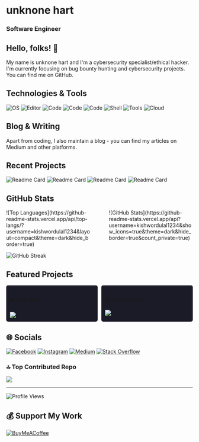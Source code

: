 # unknone hart
### Software Engineer

## Hello, folks! 👋

My name is unknone hart and I'm a cybersecurity specialist/ethical hacker. I'm currently focusing on bug bounty hunting and cybersecurity projects. You can find me on GitHub.

## Technologies & Tools
![OS](https://img.shields.io/badge/OS-Linux-informational?style=flat&logo=linux&logoColor=white&color=2bbc8a)
![Editor](https://img.shields.io/badge/Editor-VSCode-informational?style=flat&logo=visual-studio-code&logoColor=white&color=2bbc8a)
![Code](https://img.shields.io/badge/Code-Python-informational?style=flat&logo=python&logoColor=white&color=2bbc8a)
![Code](https://img.shields.io/badge/Code-C++-informational?style=flat&logo=c%2B%2B&logoColor=white&color=2bbc8a)
![Code](https://img.shields.io/badge/Code-Ruby-informational?style=flat&logo=ruby&logoColor=white&color=2bbc8a)
![Shell](https://img.shields.io/badge/Shell-Bash-informational?style=flat&logo=gnu-bash&logoColor=white&color=2bbc8a)
![Tools](https://img.shields.io/badge/Tools-Docker-informational?style=flat&logo=docker&logoColor=white&color=2bbc8a)
![Cloud](https://img.shields.io/badge/Cloud-AWS-informational?style=flat&logo=amazon-aws&logoColor=white&color=2bbc8a)

## Blog & Writing

Apart from coding, I also maintain a blog - you can find my articles on Medium and other platforms.

## Recent Projects
<!-- This section will automatically update based on your pinned repositories -->
![Readme Card](https://github-readme-stats.vercel.app/api/pin/?username=kishwordulal1234&repo=SENTINEL&theme=dark)
![Readme Card](https://github-readme-stats.vercel.app/api/pin/?username=kishwordulal1234&repo=deface-page&theme=dark)
![Readme Card](https://github-readme-stats.vercel.app/api/pin/?username=kishwordulal1234&repo=griv-coin&theme=dark)
![Readme Card](https://github-readme-stats.vercel.app/api/pin/?username=kishwordulal1234&repo=mahadev_v1&theme=dark)

## GitHub Stats

<div style="display: flex; justify-content: space-between;">
    <div style="width: 45%;">
        <!-- Dynamic language stats -->
        ![Top Languages](https://github-readme-stats.vercel.app/api/top-langs/?username=kishwordulal1234&layout=compact&theme=dark&hide_border=true)
    </div>
    <div style="width: 45%;">
        <!-- Dynamic GitHub stats -->
        ![GitHub Stats](https://github-readme-stats.vercel.app/api?username=kishwordulal1234&show_icons=true&theme=dark&hide_border=true&count_private=true)
    </div>
</div>

<!-- GitHub Streak Stats -->
![GitHub Streak](https://github-readme-streak-stats.herokuapp.com/?user=kishwordulal1234&theme=dark&hide_border=true)

## Featured Projects

<div style="display: flex; justify-content: space-between;">
    <div style="width: 45%; background: #1a1b27; padding: 10px; border-radius: 5px;">
        <h4>🛡️ SENTINEL</h4>
        <a href="https://github.com/kishwordulal1234/SENTINEL">
            <img src="https://github-readme-stats.vercel.app/api/pin/?username=kishwordulal1234&repo=SENTINEL&theme=dark" />
        </a>
    </div>
    <div style="width: 45%; background: #1a1b27; padding: 10px; border-radius: 5px;">
        <h4>🌐 deface-page</h4>
        <a href="https://github.com/kishwordulal1234/deface-page">
            <img src="https://github-readme-stats.vercel.app/api/pin/?username=kishwordulal1234&repo=deface-page&theme=dark" />
        </a>
    </div>
</div>

## 🌐 Socials
[![Facebook](https://img.shields.io/badge/Facebook-%231877F2.svg?logo=Facebook&logoColor=white)](https://facebook.com/kishwordulal1234)
[![Instagram](https://img.shields.io/badge/Instagram-%23E4405F.svg?logo=Instagram&logoColor=white)](https://instagram.com/kishwordulal1234)
[![Medium](https://img.shields.io/badge/Medium-12100E?logo=medium&logoColor=white)](https://medium.com/@kishwordulal1234)
[![Stack Overflow](https://img.shields.io/badge/-Stackoverflow-FE7A16?logo=stack-overflow&logoColor=white)](https://stackoverflow.com/users/kishwordulal1234)

### 🔝 Top Contributed Repo
![](https://github-contributor-stats.vercel.app/api?username=kishwordulal1234&limit=5&theme=dark&combine_all_yearly_contributions=true)

---
![Profile Views](https://komarev.com/ghpvc/?username=kishwordulal1234&color=green&style=flat)

## 💰 Support My Work
[![BuyMeACoffee](https://img.shields.io/badge/Buy%20Me%20a%20Coffee-ffdd00?style=for-the-badge&logo=buy-me-a-coffee&logoColor=black)](https://buymeacoffee.com/kishwordulal1234) 
